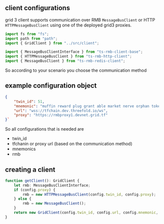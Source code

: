 ## client configurations

grid 3 client supports communication over RMB `MessageBusClient` or HTTP `HTTPMessageBusClient` using one of the deployed grid3 proxies.


```typescript
import fs from "fs";
import path from "path";
import { GridClient } from "../src/client";

import { MessageBusClientInterface } from "ts-rmb-client-base";
import { HTTPMessageBusClient } from "ts-rmb-http-client";
import { MessageBusClient } from "ts-rmb-redis-client";

```

So according to your scenario you choose the communication method

## example configuration object

```json
{
    "twin_id": 51,
    "mnemonic": "muffin reward plug grant able market nerve orphan token foster major relax",
    "url": "wss://tfchain.dev.threefold.io/ws",
    "proxy": "https://rmbproxy1.devnet.grid.tf"
}`
```

So all configurations that is needed are
- twin_id
- tfchanin or proxy url (based on the communication method)
- mnemonics
- rmb

## creating a client

```typescript
function getClient(): GridClient {
    let rmb: MessageBusClientInterface;
    if (config.proxy) {
        rmb = new HTTPMessageBusClient(config.twin_id, config.proxy);
    } else {
        rmb = new MessageBusClient();
    }
    return new GridClient(config.twin_id, config.url, config.mnemonic, rmb);
}
```
